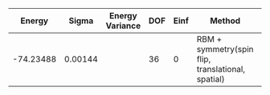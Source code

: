 | Energy             | Sigma   | Energy Variance   | DOF | Einf | Method                                                       | Data Repository |
|--------------------|---------|-------------------|-----|------|--------------------------------------------------------------|-----------------|
| -74.23488          | 0.00144 |                    | 36  | 0    | RBM + symmetry(spin flip, translational, spatial)           |                 |
